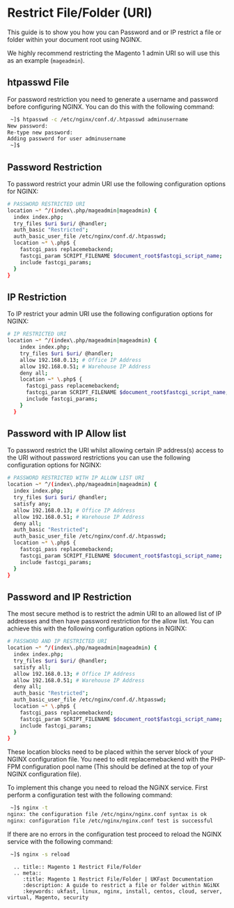 # Restrict File/Folder (URI)

This guide is to show you how you can Password and or IP restrict a file or folder within your document root using NGINX.

We highly recommend restricting the Magento 1 admin URI so will use this as an example (`mageadmin`).

## htpasswd File

For password restriction you need to generate a username and password before configuring NGINX. You can do this with the following command:

```bash
 ~]$ htpasswd -c /etc/nginx/conf.d/.htpasswd adminusername
New password:
Re-type new password:
Adding password for user adminusername
 ~]$
```

## Password Restriction

To password restrict your admin URI use the following configuration options for NGINX:

```bash
# PASSWORD RESTRICTED URI
location ~* ^/(index\.php/mageadmin|mageadmin) {
  index index.php;
  try_files $uri $uri/ @handler;
  auth_basic "Restricted";
  auth_basic_user_file /etc/nginx/conf.d/.htpasswd;
  location ~* \.php$ {
    fastcgi_pass replacemebackend;
    fastcgi_param SCRIPT_FILENAME $document_root$fastcgi_script_name;
    include fastcgi_params;
  }
}
```

## IP Restriction

To IP restrict your admin URI use the following configuration options for NGINX:

```bash
# IP RESTRICTED URI
location ~* ^/(index\.php/mageadmin|mageadmin) {
    index index.php;
    try_files $uri $uri/ @handler;
    allow 192.168.0.13; # Office IP Address
    allow 192.168.0.51; # Warehouse IP Address
    deny all;
    location ~* \.php$ {
      fastcgi_pass replacemebackend;
      fastcgi_param SCRIPT_FILENAME $document_root$fastcgi_script_name;
      include fastcgi_params;
    }
  }
```

## Password with IP Allow list

To password restrict the URI whilst allowing certain IP address(s) access to the URI without password restrictions you can use the following configuration options for NGINX:

```bash
# PASSWORD RESTRICTED WITH IP ALLOW LIST URI
location ~* ^/(index\.php/mageadmin|mageadmin) {
  index index.php;
  try_files $uri $uri/ @handler;
  satisfy any;
  allow 192.168.0.13; # Office IP Address
  allow 192.168.0.51; # Warehouse IP Address
  deny all;
  auth_basic "Restricted";
  auth_basic_user_file /etc/nginx/conf.d/.htpasswd;
  location ~* \.php$ {
    fastcgi_pass replacemebackend;
    fastcgi_param SCRIPT_FILENAME $document_root$fastcgi_script_name;
    include fastcgi_params;
  }
}
```

## Password and IP Restriction

The most secure method is to restrict the admin URI to an allowed list of IP addresses and then have password restriction for the allow list. You can achieve this with the following configuration options in NGINX:

```bash
# PASSWORD AND IP RESTRICTED URI
location ~* ^/(index\.php/mageadmin|mageadmin) {
  index index.php;
  try_files $uri $uri/ @handler;
  satisfy all;
  allow 192.168.0.13; # Office IP Address
  allow 192.168.0.51; # Warehouse IP Address
  deny all;
  auth_basic "Restricted";
  auth_basic_user_file /etc/nginx/conf.d/.htpasswd;
  location ~* \.php$ {
    fastcgi_pass replacemebackend;
    fastcgi_param SCRIPT_FILENAME $document_root$fastcgi_script_name;
    include fastcgi_params;
  }
}
```

These location blocks need to be placed within the server block of your NGINX configuration file. You need to edit replacemebackend with the PHP-FPM configuration pool name (This should be defined at the top of your NGINX configuration file).

To implement this change you need to reload the NGiNX service. First perform a configuration test with the following command:

```bash
 ~]$ nginx -t
nginx: the configuration file /etc/nginx/nginx.conf syntax is ok
nginx: configuration file /etc/nginx/nginx.conf test is successful
```

If there are no errors in the configuration test proceed to reload the NGINX service with the following command:

```bash
 ~]$ nginx -s reload
```

```eval_rst
  .. title:: Magento 1 Restrict File/Folder
  .. meta::
     :title: Magento 1 Restrict File/Folder | UKFast Documentation
     :description: A guide to restrict a file or folder within NGiNX
     :keywords: ukfast, linux, nginx, install, centos, cloud, server, virtual, Magento, security
```
